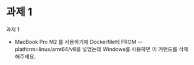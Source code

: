 # 과제 1
과제 1
- MacBook Pro M2 를 사용하기에 Dockerfile에 FROM --platform=linux/arm64/v8을 넣었는데 Windows를 사용하면 이 커맨드를 삭제해주세요.

